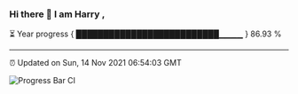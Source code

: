 ### Hi there 👋 I am Harry , 

⏳ Year progress { ██████████████████████████▁▁▁▁ } 86.93 %

---

⏰ Updated on Sun, 14 Nov 2021 06:54:03 GMT

![Progress Bar CI](https://github.com/duykhang68/duykhang68/workflows/Progress%20Bar%20CI/badge.svg)
